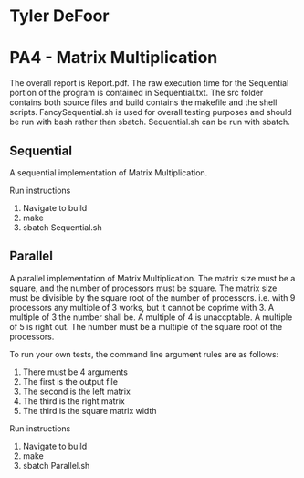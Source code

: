 # Tyler DeFoor
# PA4 - Matrix Multiplication

The overall report is Report.pdf. The raw execution time for the Sequential portion of the program is contained in Sequential.txt. The src folder contains both source files and build contains the makefile and the shell scripts. FancySequential.sh is used for overall testing purposes and should be run with bash rather than sbatch. Sequential.sh can be run with sbatch.

## Sequential
A sequential implementation of Matrix Multiplication. 

Run instructions
1. Navigate to build
2. make
3. sbatch Sequential.sh

## Parallel
A parallel implementation of Matrix Multiplication. The matrix size must be a square, and the number of processors must be square. The matrix size must be divisible by the square root of the number of processors. i.e. with 9 processors any multiple of 3 works, but it cannot be coprime with 3. A multiple of 3 the number shall be. A multiple of 4 is unaccptable. A multiple of 5 is right out. The number must be a multiple of the square root of the processors.

To run your own tests, the command line argument rules are as follows:
1. There must be 4 arguments
2. The first is the output file
3. The second is the left matrix
4. The third is the right matrix
5. The third is the square matrix width

Run instructions
1. Navigate to build
2. make
3. sbatch Parallel.sh